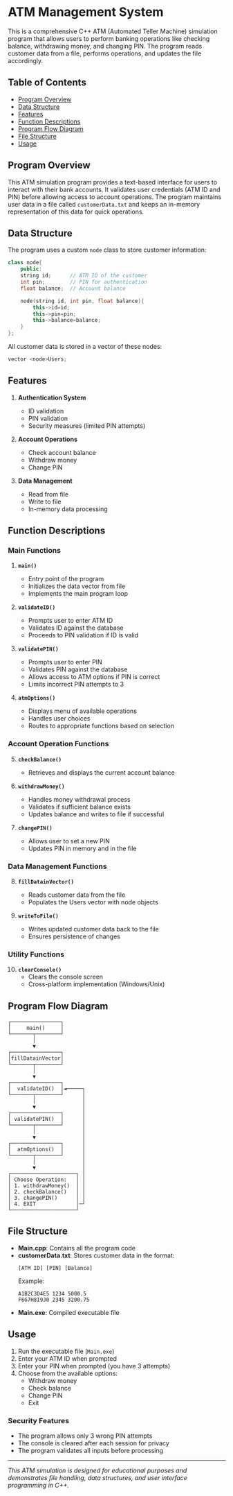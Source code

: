# ATM Management System

This is a comprehensive C++ ATM (Automated Teller Machine) simulation program that allows users to perform banking operations like checking balance, withdrawing money, and changing PIN. The program reads customer data from a file, performs operations, and updates the file accordingly.

## Table of Contents
- [Program Overview](#program-overview)
- [Data Structure](#data-structure)
- [Features](#features)
- [Function Descriptions](#function-descriptions)
- [Program Flow Diagram](#program-flow-diagram)
- [File Structure](#file-structure)
- [Usage](#usage)

## Program Overview

This ATM simulation program provides a text-based interface for users to interact with their bank accounts. It validates user credentials (ATM ID and PIN) before allowing access to account operations. The program maintains user data in a file called `customerData.txt` and keeps an in-memory representation of this data for quick operations.

## Data Structure

The program uses a custom `node` class to store customer information:

```cpp
class node{
    public:
    string id;      // ATM ID of the customer
    int pin;        // PIN for authentication
    float balance;  // Account balance

    node(string id, int pin, float balance){
        this->id=id;
        this->pin=pin;
        this->balance=balance;
    }
};
```

All customer data is stored in a vector of these nodes:
```cpp
vector <node>Users;
```

## Features

1. **Authentication System**
   - ID validation
   - PIN validation
   - Security measures (limited PIN attempts)

2. **Account Operations**
   - Check account balance
   - Withdraw money
   - Change PIN
   
3. **Data Management**
   - Read from file
   - Write to file
   - In-memory data processing

## Function Descriptions

### Main Functions

1. **`main()`**
   - Entry point of the program
   - Initializes the data vector from file
   - Implements the main program loop

2. **`validateID()`**
   - Prompts user to enter ATM ID
   - Validates ID against the database
   - Proceeds to PIN validation if ID is valid

3. **`validatePIN()`**
   - Prompts user to enter PIN
   - Validates PIN against the database
   - Allows access to ATM options if PIN is correct
   - Limits incorrect PIN attempts to 3

4. **`atmOptions()`**
   - Displays menu of available operations
   - Handles user choices
   - Routes to appropriate functions based on selection

### Account Operation Functions

5. **`checkBalance()`**
   - Retrieves and displays the current account balance

6. **`withdrawMoney()`**
   - Handles money withdrawal process
   - Validates if sufficient balance exists
   - Updates balance and writes to file if successful

7. **`changePIN()`**
   - Allows user to set a new PIN
   - Updates PIN in memory and in the file

### Data Management Functions

8. **`fillDatainVector()`**
   - Reads customer data from the file
   - Populates the Users vector with node objects

9. **`writeToFile()`**
   - Writes updated customer data back to the file
   - Ensures persistence of changes

### Utility Functions

10. **`clearConsole()`**
    - Clears the console screen
    - Cross-platform implementation (Windows/Unix)

## Program Flow Diagram

```
┌────────────────┐
│     main()     │
└───────┬────────┘
        │
        ▼
┌────────────────┐
│fillDatainVector│
└───────┬────────┘
        │
        ▼
┌────────────────┐
│  validateID()  │◄─────┐
└───────┬────────┘      │
        │               │
        ▼               │
┌────────────────┐      │
│ validatePIN()  │      │
└───────┬────────┘      │
        │               │
        ▼               │
┌────────────────┐      │
│  atmOptions()  │      │
└───────┬────────┘      │
        │               │
        ▼               │
┌─────────────────────┐ │
│ Choose Operation:   │ │
│ 1. withdrawMoney()  │ │
│ 2. checkBalance()   │ │
│ 3. changePIN()      │ │
│ 4. EXIT             │─┘
└─────────────────────┘
```

## File Structure

- **Main.cpp**: Contains all the program code
- **customerData.txt**: Stores customer data in the format: 
  ```
  [ATM ID] [PIN] [Balance]
  ```
  Example:
  ```
  A1B2C3D4E5 1234 5000.5
  F6G7H8I9J0 2345 3200.75
  ```
- **Main.exe**: Compiled executable file

## Usage

1. Run the executable file (`Main.exe`)
2. Enter your ATM ID when prompted
3. Enter your PIN when prompted (you have 3 attempts)
4. Choose from the available options:
   - Withdraw money
   - Check balance
   - Change PIN
   - Exit

### Security Features

- The program allows only 3 wrong PIN attempts
- The console is cleared after each session for privacy
- The program validates all inputs before processing

---

*This ATM simulation is designed for educational purposes and demonstrates file handling, data structures, and user interface programming in C++.*
